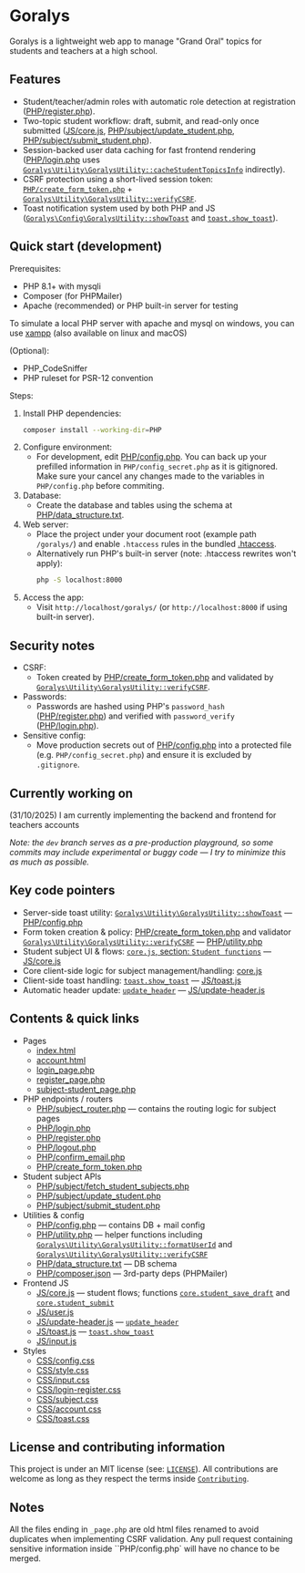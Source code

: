 # Goralys

Goralys is a lightweight web app to manage "Grand Oral" topics for students and teachers at a high school.

## Features

- Student/teacher/admin roles with automatic role detection at registration ([PHP/register.php](PHP/register.php)).
- Two-topic student workflow: draft, submit, and read-only once submitted ([JS/core.js](JS/core.js), [PHP/subject/update_student.php](PHP/subject/update_student.php), [PHP/subject/submit_student.php](PHP/subject/submit_student.php)).
- Session-backed user data caching for fast frontend rendering ([PHP/login.php](PHP/login.php) uses [`Goralys\Utility\GoralysUtility::cacheStudentTopicsInfo`](PHP/utility.php) indirectly).
- CSRF protection using a short-lived session token: [`PHP/create_form_token.php`](PHP/create_form_token.php) + [`Goralys\Utility\GoralysUtility::verifyCSRF`](PHP/utility.php).
- Toast notification system used by both PHP and JS ([`Goralys\Config\GoralysUtility::showToast`](PHP/config.php) and [`toast.show_toast`](JS/toast.js)).

## Quick start (development)

Prerequisites:
- PHP 8.1+ with mysqli
- Composer (for PHPMailer)
- Apache (recommended) or PHP built-in server for testing

To simulate a local PHP server with apache and mysql on windows, you can use [xampp](https://www.apachefriends.org) (also available on linux and macOS)

(Optional):
- PHP_CodeSniffer
- PHP ruleset for PSR-12 convention

Steps:
1. Install PHP dependencies:
   ```bash
   composer install --working-dir=PHP
   ```
2. Configure environment:
   - For development, edit [PHP/config.php](PHP/config.php). You can back up your prefilled information in `PHP/config_secret.php` as it is gitignored. Make sure your cancel any changes made to the variables in `PHP/config.php` before commiting.
3. Database:
   - Create the database and tables using the schema at [PHP/data_structure.txt](PHP/data_structure.txt).
4. Web server:
   - Place the project under your document root (example path `/goralys/`) and enable `.htaccess` rules in the bundled [.htaccess](.htaccess).
   - Alternatively run PHP's built-in server (note: .htaccess rewrites won't apply):
     ```bash
     php -S localhost:8000
     ```
5. Access the app:
   - Visit `http://localhost/goralys/` (or `http://localhost:8000` if using built-in server).

## Security notes

- CSRF:
  - Token created by [PHP/create_form_token.php](PHP/create_form_token.php) and validated by [`Goralys\Utility\GoralysUtility::verifyCSRF`](PHP/utility.php).
- Passwords:
  - Passwords are hashed using PHP's `password_hash` ([PHP/register.php](PHP/register.php)) and verified with `password_verify` ([PHP/login.php](PHP/login.php)).
- Sensitive config:
  - Move production secrets out of [PHP/config.php](PHP/config.php) into a protected file (e.g. `PHP/config_secret.php`) and ensure it is excluded by `.gitignore`.

## Currently working on
(31/10/2025) I am currently implementing the backend and frontend for teachers accounts

*Note: the `dev` branch serves as a pre-production playground, so some commits may include experimental or buggy code — I try to minimize this as much as possible.*

## Key code pointers

- Server-side toast utility: [`Goralys\Utility\GoralysUtility::showToast`](PHP/config.php) — [PHP/config.php](PHP/config.php)
- Form token creation & policy: [PHP/create_form_token.php](PHP/create_form_token.php) and validator [`Goralys\Utility\GoralysUtility::verifyCSRF`](PHP/utility.php) — [PHP/utility.php](PHP/utility.php)
- Student subject UI & flows: [`core.js`, section: `Student functions`](JS/core.js) — [JS/core.js](JS/core.js)
- Core client-side logic for subject management/handling: [core.js](JS/core.js)
- Client-side toast handling: [`toast.show_toast`](JS/toast.js) — [JS/toast.js](JS/toast.js)
- Automatic header update: [`update_header`](JS/update-header.js) — [JS/update-header.js](JS/update-header.js)

## Contents & quick links

- Pages
  - [index.html](index.html)
  - [account.html](account.html)
  - [login_page.php](login_page.php)
  - [register_page.php](register_page.php)
  - [subject-student_page.php](subject-student_page.php)
- PHP endpoints / routers
  - [PHP/subject_router.php](PHP/subject_router.php) — contains the routing logic for subject pages
  - [PHP/login.php](PHP/login.php)
  - [PHP/register.php](PHP/register.php)
  - [PHP/logout.php](PHP/logout.php)
  - [PHP/confirm_email.php](PHP/confirm_email.php)
  - [PHP/create_form_token.php](PHP/create_form_token.php)
- Student subject APIs
  - [PHP/subject/fetch_student_subjects.php](PHP/subject/fetch_student_subjects.php)
  - [PHP/subject/update_student.php](PHP/subject/update_student.php)
  - [PHP/subject/submit_student.php](PHP/subject/submit_student.php)
- Utilities & config
  - [PHP/config.php](PHP/config.php) — contains DB + mail config
  - [PHP/utility.php](PHP/utility.php) — helper functions including [`Goralys\Utility\GoralysUtility::formatUserId`](PHP/utility.php) and [`Goralys\Utility\GoralysUtility::verifyCSRF`](PHP/utility.php)
  - [PHP/data_structure.txt](PHP/data_structure.txt) — DB schema
  - [PHP/composer.json](PHP/composer.json) — 3rd-party deps (PHPMailer)
- Frontend JS
  - [JS/core.js](JS/core.js) — student flows; functions [`core.student_save_draft`](JS/core.js) and [`core.student_submit`](JS/core.js)
  - [JS/user.js](JS/user.js)
  - [JS/update-header.js](JS/update-header.js) — [`update_header`](JS/update-header.js)
  - [JS/toast.js](JS/toast.js) — [`toast.show_toast`](JS/toast.js)
  - [JS/input.js](JS/input.js)
- Styles
  - [CSS/config.css](CSS/config.css)
  - [CSS/style.css](CSS/style.css)
  - [CSS/input.css](CSS/input.css)
  - [CSS/login-register.css](CSS/login-register.css)
  - [CSS/subject.css](CSS/subject.css)
  - [CSS/account.css](CSS/account.css)
  - [CSS/toast.css](CSS/toast.css)

## License and contributing information

This project is under an MIT license (see: [`LICENSE`](LICENSE)).
All contributions are welcome as long as they respect the terms inside [`Contributing`](CONTRIBUTING.md).

## Notes

All the files ending in `_page.php` are old html files renamed to avoid duplicates when implementing CSRF validation.
Any pull request containing sensitive information inside ``PHP/config.php` will have no chance to be merged.